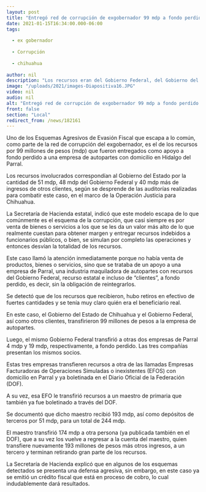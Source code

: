 ```yaml
---
layout: post
title: "Entregó red de corrupción de exgobernador 99 mdp a fondo perdido a empresa de Parral"
date: 2021-01-15T16:34:00.000-06:00
tags:
  
  - ex gobernador
  
  - Corrupción
  
  - chihuahua
  
author: nil
description: "Los recursos eran del Gobierno Federal, del Gobierno del Estado y de particulares; se trata de una compañía del ramo de autopartes"
image: "/uploads/2021/images-Diapositiva16.JPG"
video: nil
audio: nil
alt: "Entregó red de corrupción de exgobernador 99 mdp a fondo perdido a empresa de Parral"
front: false
section: "Local"
redirect_from: /news/182161
---
```


Uno de los Esquemas Agresivos de Evasión Fiscal que escapa a lo común, como parte de la red de corrupción del exgobernador, es el de los recursos por 99 millones de pesos (mdp) que fueron entregados como apoyo a fondo perdido a una empresa de autopartes con domicilio en Hidalgo del Parral.

Los recursos involucrados correspondían al Gobierno del Estado por la cantidad de 51 mdp, 48 mdp del Gobierno Federal y 40 mdp más de ingresos de otros clientes, según se desprende de las auditorías realizadas para combatir este caso, en el marco de la Operación Justicia para Chihuahua.

La Secretaría de Hacienda estatal, indicó que este modelo escapa de lo que comúnmente es el esquema de la corrupción, que casi siempre es por venta de bienes o servicios a los que se les da un valor más alto de lo que realmente cuestan para obtener margen y entregar recursos indebidos a funcionarios públicos, o bien, se simulan por completo las operaciones y entonces desvían la totalidad de los recursos.

Este caso llamó la atención inmediatamente porque no había venta de productos, bienes o servicios, sino que se trataba de un apoyo a una empresa de Parral, una industria maquiladora de autopartes con recursos del Gobierno Federal, recurso estatal e incluso de “clientes”, a fondo perdido, es decir, sin la obligación de reintegrarlos.

Se detectó que de los recursos que recibieron, hubo retiros en efectivo de fuertes cantidades y se tenía muy claro quién era el beneficiario real.

En este caso, el Gobierno del Estado de Chihuahua y el Gobierno Federal, así como otros clientes, transfirieron 99 millones de pesos a la empresa de autopartes.

Luego, el mismo Gobierno Federal transfirió a otras dos empresas de Parral 4 mdp y 19 mdp, respectivamente, a fondo perdido. Las tres compañías presentan los mismos socios.

Estas tres empresas transfieren recursos a otra de las llamadas Empresas Facturadoras de Operaciones Simuladas o inexistentes (EFOS) con domicilio en Parral y ya boletinada en el Diario Oficial de la Federación (DOF).

A su vez, esa EFO le transfirió recursos a un maestro de primaria que también ya fue boletinado a través del DOF.

Se documentó que dicho maestro recibió 193 mdp, así como depósitos de terceros por 51 mdp, para un total de 244 mdp.

El maestro transfirió 174 mdp a otra persona (ya publicada también en el DOF), que a su vez los vuelve a regresar a la cuenta del maestro, quien transfiere nuevamente 193 millones de pesos más otros ingresos, a un tercero y terminan retirando gran parte de los recursos.

La Secretaría de Hacienda explicó que en algunos de los esquemas detectados se presenta una defensa agresiva, sin embargo, en este caso ya se emitió un crédito fiscal que está en proceso de cobro, lo cual indudablemente dará resultados.
